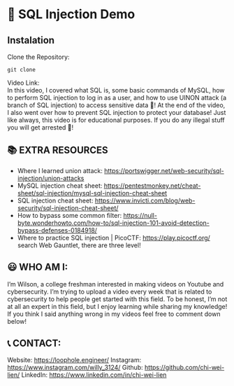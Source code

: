# 🎃 SQL Injection Demo

## Instalation

Clone the Repository:

```
git clone
```

Video Link:\
In this video, I covered what SQL is, some basic commands of MySQL, how to perform SQL injection to log in as a user, and how to use UINON attack (a branch of SQL injection) to access sensitive data 🎃! At the end of the video, I also went over how to prevent SQL injection to protect your database! Just like always, this video is for educational purposes. If you do any illegal stuff you will get arrested 🚓!

## 📚 EXTRA RESOURCES

- Where I learned union attack: https://portswigger.net/web-security/sql-injection/union-attacks
- MySQL injection cheat sheet: https://pentestmonkey.net/cheat-sheet/sql-injection/mysql-sql-injection-cheat-sheet
- SQL injection cheat sheet: https://www.invicti.com/blog/web-security/sql-injection-cheat-sheet/
- How to bypass some common filter: https://null-byte.wonderhowto.com/how-to/sql-injection-101-avoid-detection-bypass-defenses-0184918/
- Where to practice SQL injection | PicoCTF: https://play.picoctf.org/ search Web Gauntlet, there are three level!

## 😃 WHO AM I:

I’m Wilson, a college freshman interested in making videos on Youtube and cybersecurity. I’m trying to upload a video every week that is related to cybersecurity to help people get started with this field. To be honest, I’m not at all an expert in this field, but I enjoy learning while sharing my knowledge! If you think I said anything wrong in my videos feel free to comment down below!

## 📞 CONTACT:

Website: https://loophole.engineer/
Instagram: https://www.instagram.com/willy_3124/
Github: https://github.com/chi-wei-lien/
LinkedIn: https://www.linkedin.com/in/chi-wei-lien
